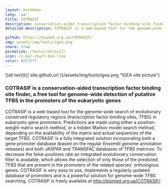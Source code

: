 ```yaml
---
layout: markdown
lang: 'ua'
title: COTRASIF
description: conservation-aided transcription factor binding site finder, a free tool for genome-wide detection of putative TFBS in the promoters of the eukaryotic genes
detailed-description: COTRASIF is a web-based tool for the genome-wide search of evolutionary conserved regulatory regions (transcription factor-binding sites, TFBS) in eukaryotic gene promoters. Predictions are made using either a position-weight matrix search method, or a hidden Markov model search method, depending on the availability of the matrix and actual sequences of the target TFBS. 

github: https://biomed.org.ua/COTRASIF/
img: assets/img/tools/igea.png
share: true
permalink: /tools/cotrasif/
icon: ri-bar-chart-box-line
color: #5578ff
---
```


![alt text]({{ site.github.url }}/assets/img/tools/igea.png "IGEA site picture")

### **COTRASIF** is a conservation-aided transcription factor binding site finder, a free tool for genome-wide detection of putative TFBS in the promoters of the eukaryotic genes



COTRASIF is a web-based tool for the genome-wide search of evolutionary conserved regulatory regions (transcription factor-binding sites, TFBS) in eukaryotic gene promoters. Predictions are made using either a position-weight matrix search method, or a hidden Markov model search method, depending on the availability of the matrix and actual sequences of the target TFBS. COTRASIF is a fully integrated solution incorporating both a gene promoter database (based on the regular Ensembl genome annotation releases) and both JASPAR and TRANSFAC databases of TFBS matrices. To decrease the false-positives rate an integrated evolutionary conservation filter is available, which allows the selection of only those of the predicted TFBS that are present in the promoters of the related species' orthologous genes. COTRASIF is very easy to use, implements a regularly updated database of promoters and is a powerful solution for genome-wide TFBS searching. COTRASIF is freely available at http://biomed.org.ua/COTRASIF/.